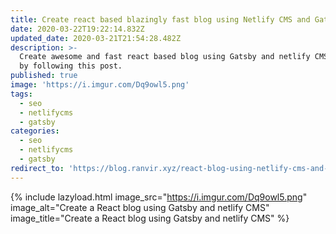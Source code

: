 ```yaml
---
title: Create react based blazingly fast blog using Netlify CMS and Gatsby
date: 2020-03-22T19:22:14.832Z
updated_date: 2020-03-21T21:54:28.482Z
description: >-
  Create awesome and fast react based blog using Gatsby and netlify CMS easily
  by following this post.
published: true
image: 'https://i.imgur.com/Dq9owl5.png'
tags:
  - seo
  - netlifycms
  - gatsby
categories:
  - seo
  - netlifycms
  - gatsby
redirect_to: 'https://blog.ranvir.xyz/react-blog-using-netlify-cms-and-gatsby/'
---
```

{% include lazyload.html image_src="https://i.imgur.com/Dq9owl5.png" image_alt="Create a React blog using Gatsby and netlify CMS" image_title="Create a React blog using Gatsby and netlify CMS" %}
